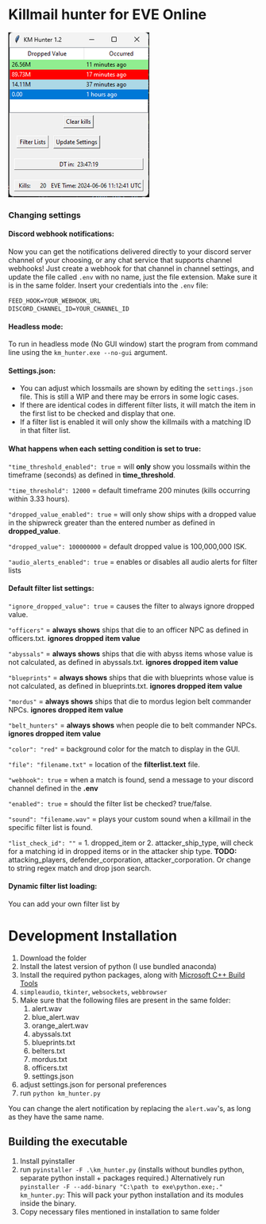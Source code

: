 # Killmail hunter for EVE Online

![KM-Hunter preview](images/example.png "Example preview")

### Changing settings

#### Discord webhook notifications:

Now you can get the notifications delivered directly to your discord server channel of your choosing, or any chat service that supports channel webhooks!
Just create a webhook for that channel in channel settings, and update the file called `.env` with no name, just the file extension. Make sure
it is in the same folder.
Insert your credentials into the `.env` file:

```
FEED_HOOK=YOUR_WEBHOOK_URL
DISCORD_CHANNEL_ID=YOUR_CHANNEL_ID
```

#### Headless mode:

To run in headless mode (No GUI window) start the program from command line using the `km_hunter.exe --no-gui` argument.

#### Settings.json:

- You can adjust which lossmails are shown by editing the `settings.json` file. This is still a WIP and there may be errors in some logic cases.
- If there are identical codes in different filter lists, it will match the item in the first list to be checked and display that one.
- If a filter list is enabled it will only show the killmails with a matching ID in that filter list.

#### What happens when each setting condition is set to true:

`"time_threshold_enabled": true` = will **only** show you lossmails within the timeframe (seconds) as defined in **time_threshold**.

`"time_threshold": 12000` = default timeframe 200 minutes (kills occurring within 3.33 hours).

`"dropped_value_enabled": true` = will only show ships with a dropped value in the shipwreck greater than the entered number as defined in **dropped_value**.

`"dropped_value": 100000000` = default dropped value is 100,000,000 ISK.

`"audio_alerts_enabled": true` = enables or disables all audio alerts for filter lists

#### Default filter list settings:

`"ignore_dropped_value": true` = causes the filter to always ignore dropped value.

`"officers"` = **always shows** ships that die to an officer NPC as defined in officers.txt. **ignores dropped item value**

`"abyssals"` = **always shows** ships that die with abyss items whose value is not calculated, as defined in abyssals.txt. **ignores dropped item value**

`"blueprints"` = **always shows** ships that die with blueprints whose value is not calculated, as defined in blueprints.txt. **ignores dropped item value**

`"mordus"` = **always shows** ships that die to mordus legion belt commander NPCs. **ignores dropped item value**

`"belt_hunters"` = **always shows** when people die to belt commander NPCs. **ignores dropped item value**

`"color": "red"` = background color for the match to display in the GUI.

`"file": "filename.txt"` = location of the **filterlist.text** file.

`"webhook": true` = when a match is found, send a message to your discord channel defined in the **.env**

`"enabled": true` = should the filter list be checked? true/false.

`"sound": "filename.wav"` = plays your custom sound when a killmail in the specific filter list is found.

`"list_check_id": ""` = 1. dropped_item or 2. attacker_ship_type, will check for a matching id in dropped items or in the attacker ship type.
**TODO:** attacking_players, defender_corporation, attacker_corporation. Or change to string regex match and drop json search.

#### Dynamic filter list loading:

You can add your own filter list by

# Development Installation

1. Download the folder
2. Install the latest version of python (I use bundled anaconda)
3. Install the required python packages, along with [Microsoft C++ Build Tools](https://visualstudio.microsoft.com/visual-cpp-build-tools/)
4. `simpleaudio`, `tkinter`, `websockets`, `webbrowser`
5. Make sure that the following files are present in the same folder:
   1. alert.wav
   2. blue_alert.wav
   3. orange_alert.wav
   4. abyssals.txt
   5. blueprints.txt
   6. belters.txt
   7. mordus.txt
   8. officers.txt
   9. settings.json
6. adjust settings.json for personal preferences
7. run `python km_hunter.py`

You can change the alert notification by replacing the `alert.wav`'s, as long as they have the same name.

## Building the executable

1. Install pyinstaller
2. run `pyinstaller -F .\km_hunter.py` (installs without bundles python, separate python install + packages required.)
   Alternatively run `pyinstaller -F --add-binary "C:\path to exe\python.exe;." km_hunter.py`: This will
   pack your python installation and its modules inside the binary.
3. Copy necessary files mentioned in installation to same folder
